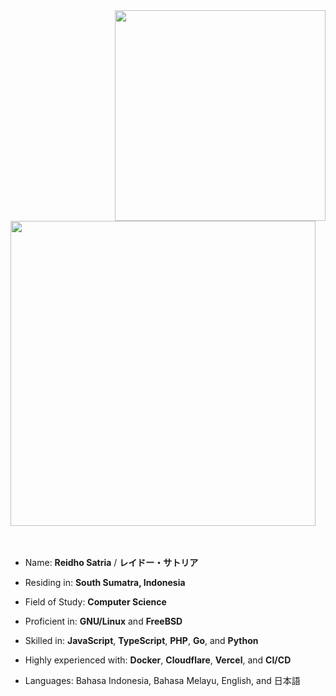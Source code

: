 <img width="337" src="https://i.ibb.co/s1PLVNZ/pp3.png" align=right />
<br/>
<img src="[./img/AboutMe-elaina.png](https://pbs.twimg.com/profile_images/1827620488333627392/SzmzUWjC_400x400.jpg)" width="488" />
<br/>
<br/>
<br/>

- Name: **Reidho Satria** / **レイドー・サトリア**

- Residing in: **South Sumatra, Indonesia**

- Field of Study: **Computer Science**

- Proficient in: **GNU/Linux** and **FreeBSD**

- Skilled in: **JavaScript**, **TypeScript**, **PHP**, **Go**, and **Python**

- Highly experienced with: **Docker**, **Cloudflare**, **Vercel**, and **CI/CD**

- Languages: Bahasa Indonesia, Bahasa Melayu, English, and 日本語
